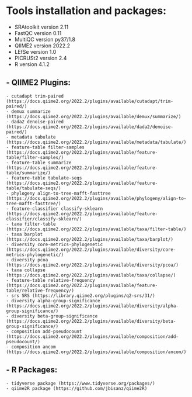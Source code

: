 # Tools installation and packages:
- SRAtoolkit version 2.11
- FastQC version 0.11
- MultiQC version py37/1.8
- QIIME2 version 2022.2
- LEfSe version 1.0
- PICRUSt2 version 2.4
- R version 4.1.2
## - QIIME2 Plugins: 
    - cutadapt trim-paired (https://docs.qiime2.org/2022.2/plugins/available/cutadapt/trim-paired/)
    - demux summarize (https://docs.qiime2.org/2022.2/plugins/available/demux/summarize/)
    - dada2 denoise-paired (https://docs.qiime2.org/2022.2/plugins/available/dada2/denoise-paired/)
    - metadata tabulate (https://docs.qiime2.org/2022.2/plugins/available/metadata/tabulate/)
    - feature-table filter-samples (https://docs.qiime2.org/2022.2/plugins/available/feature-table/filter-samples/)
    - feature-table summarize (https://docs.qiime2.org/2022.2/plugins/available/feature-table/summarize/)
    - feature-table tabulate-seqs (https://docs.qiime2.org/2022.2/plugins/available/feature-table/tabulate-seqs/)
    - phylogeny align-to-tree-mafft-fasttree (https://docs.qiime2.org/2022.2/plugins/available/phylogeny/align-to-tree-mafft-fasttree/)
    - feature-classifier classify-sklearn (https://docs.qiime2.org/2022.2/plugins/available/feature-classifier/classify-sklearn/)
    - taxa filter-table (https://docs.qiime2.org/2022.2/plugins/available/taxa/filter-table/)
    - taxa barplot (https://docs.qiime2.org/2022.2/plugins/available/taxa/barplot/)
    - diversity core-metrics-phylogenetic (https://docs.qiime2.org/2022.2/plugins/available/diversity/core-metrics-phylogenetic/)
    - diversity pcoa (https://docs.qiime2.org/2022.2/plugins/available/diversity/pcoa/)
    - taxa collapse (https://docs.qiime2.org/2022.2/plugins/available/taxa/collapse/)
    - feature-table relative-frequency (https://docs.qiime2.org/2022.2/plugins/available/feature-table/relative-frequency/)
    - srs SRS (https://library.qiime2.org/plugins/q2-srs/31/)
    - diversity alpha-group-significance (https://docs.qiime2.org/2022.2/plugins/available/diversity/alpha-group-significance/)
    - diversity beta-group-significance (https://docs.qiime2.org/2022.2/plugins/available/diversity/beta-group-significance/)
    - composition add-pseudocount (https://docs.qiime2.org/2022.2/plugins/available/composition/add-pseudocount/)
    - composition ancom (https://docs.qiime2.org/2022.2/plugins/available/composition/ancom/)

## - R Packages:
    - tidyverse package (https://www.tidyverse.org/packages/)
    - qiime2R package (https://github.com/jbisanz/qiime2R)

